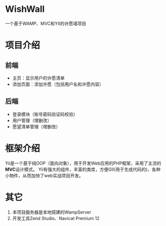 # WishWall
一个基于WAMP、MVC和YII的许愿墙项目

# 项目介绍
## 前端
- 主页：显示用户的许愿清单
- 添加页面：添加许愿（包括用户名和许愿内容）
## 后端
- 登录模块（账号密码验证码校验）
- 用户管理（增删改）
- 愿望清单管理（增删改）

# 框架介绍
Yii是一个基于纯OOP（面向对象），用于开发Web应用的PHP框架，采用了主流的**MVC**设计模式。
Yii有强大的组件，丰富的类库，方便GII(用于生成代码的)，各种小物件，从而加快了web实战项目开发。

# 其它
1. 本项目服务器是本地搭建的WampServer
2. 开发工具Zend Studio、Navicat Premium 12






